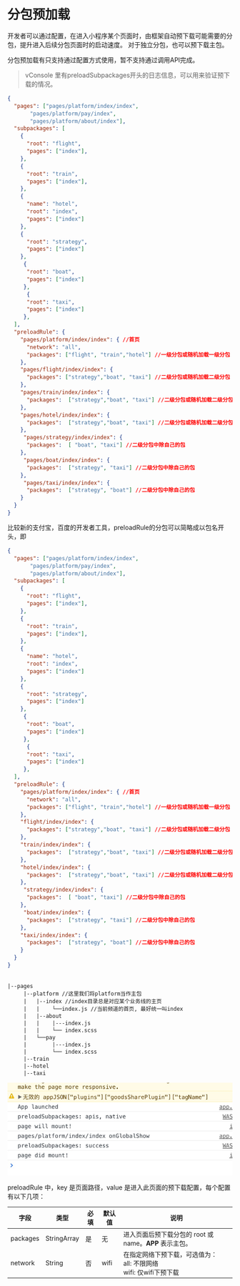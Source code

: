 # 分包预加载



开发者可以通过配置，在进入小程序某个页面时，由框架自动预下载可能需要的分包，提升进入后续分包页面时的启动速度。
对于独立分包，也可以预下载主包。

分包预加载有只支持通过配置方式使用，暂不支持通过调用API完成。

> vConsole 里有preloadSubpackages开头的日志信息，可以用来验证预下载的情况。

```json
{
  "pages": ["pages/platform/index/index",
       "pages/platform/pay/index",
       "pages/platform/about/index"],
  "subpackages": [
    {
      "root": "flight",
      "pages": ["index"],
    },
    {
      "root": "train",
      "pages": ["index"],
    },
    {
      "name": "hotel",
      "root": "index",
      "pages": ["index"]
    },
    {
      "root": "strategy",
      "pages": ["index"]
    },
     {
      "root": "boat",
      "pages": ["index"]
     },
      {
      "root": "taxi",
      "pages": ["index"]
     },
  ],
  "preloadRule": {
    "pages/platform/index/index": { //首页
      "network": "all",
      "packages": ["flight", "train","hotel"] //一级分包或随机加载一级分包
    },
    "pages/flight/index/index": { 
      "packages": ["strategy","boat", "taxi"] //二级分包或随机加载二级分包
    },
    "pages/train/index/index": {
      "packages":  ["strategy","boat", "taxi"] //二级分包或随机加载二级分包
    },
    "pages/hotel/index/index": {
      "packages":  ["strategy","boat", "taxi"] //二级分包或随机加载二级分包
    },
     "pages/strategy/index/index": {
      "packages":  [ "boat", "taxi"] //二级分包中除自己的包
    },
     "pages/boat/index/index": {
      "packages":  ["strategy", "taxi"] //二级分包中除自己的包
    },
     "pages/taxi/index/index": {
      "packages":  ["strategy", "boat"] //二级分包中除自己的包
    }
  }
}
```
比较新的支付宝，百度的开发者工具，preloadRule的分包可以简略成以包名开头，即

```json
{
  "pages": ["pages/platform/index/index",
       "pages/platform/pay/index",
       "pages/platform/about/index"],
  "subpackages": [
    {
      "root": "flight",
      "pages": ["index"],
    },
    {
      "root": "train",
      "pages": ["index"],
    },
    {
      "name": "hotel",
      "root": "index",
      "pages": ["index"]
    },
    {
      "root": "strategy",
      "pages": ["index"]
    },
     {
      "root": "boat",
      "pages": ["index"]
     },
      {
      "root": "taxi",
      "pages": ["index"]
     },
  ],
  "preloadRule": {
    "pages/platform/index/index": { //首页
      "network": "all",
      "packages": ["flight", "train","hotel"] //一级分包或随机加载一级分包
    },
    "flight/index/index": { 
      "packages": ["strategy","boat", "taxi"] //二级分包或随机加载二级分包
    },
    "train/index/index": {
      "packages":  ["strategy","boat", "taxi"] //二级分包或随机加载二级分包
    },
    "hotel/index/index": {
      "packages":  ["strategy","boat", "taxi"] //二级分包或随机加载二级分包
    },
     "strategy/index/index": {
      "packages":  [ "boat", "taxi"] //二级分包中除自己的包
    },
     "boat/index/index": {
      "packages":  ["strategy", "taxi"] //二级分包中除自己的包
    },
    "taxi/index/index": {
      "packages":  ["strategy", "boat"] //二级分包中除自己的包
    }
  }
}
```

```shell

|--pages
     |--platform //这里我们将platform当作主包
     |   |--index //index目录总是对应某个业务线的主页
     |   |    └──index.js //当前频道的首页, 最好统一叫index
     |   |--about
     |   |    |---index.js
     |   |    └── index.scss
     |   └──pay
     |        |---index.js
     |        └── index.scss
     |--train 
     |--hotel  
     |--taxi  

```
![preload](./preload.jpg)


preloadRule 中，key 是页面路径，value 是进入此页面的预下载配置，每个配置有以下几项：

| 字段     | 类型        | 必填 | 默认值 | 说明                                                                         |
|----------|-------------|------|--------|------------------------------------------------------------------------------|
| packages | StringArray | 是   | 无     | 进入页面后预下载分包的 root 或 name。__APP__ 表示主包。                      |
| network  | String      | 否   | wifi   | 在指定网络下预下载，可选值为：<br />all: 不限网络 <br />wifi: 仅wifi下预下载 |




